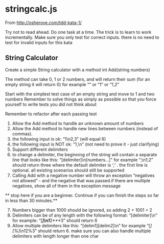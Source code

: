 # stringcalc.js

From http://osherove.com/tdd-kata-1/

Try not to read ahead.
 Do one task at a time. The trick is to learn to work incrementally.
 Make sure you only test for correct inputs. there is no need to test for invalid inputs for this kata

## String Calculator

 Create a simple String calculator with a method int Add(string numbers)

 The method can take 0, 1 or 2 numbers, and will return their sum (for an empty string it will return 0) for example “” or “1” or “1,2”

 Start with the simplest test case of an empty string and move to 1 and two numbers
 Remember to solve things as simply as possible so that you force yourself to write tests you did not think about

 Remember to refactor after each passing test

1. Allow the Add method to handle an unknown amount of numbers
1. Allow the Add method to handle new lines between numbers (instead of commas).
1. the following input is ok:  “1\n2,3”  (will equal 6)
1. the following input is NOT ok:  “1,\n” (not need to prove it - just clarifying)
1. Support different delimiters
1. to change a delimiter, the beginning of the string will contain a separate line that looks like this:   “[delimiter]\n[numbers…]” for example “;\n1;2” should return three where the default delimiter is ‘;’ . the first line is optional. all existing scenarios should still be supported
1. Calling Add with a negative number will throw an exception “negatives not allowed” - and the negative that was passed.if there are multiple negatives, show all of them in the exception message

** stop here if you are a beginner. Continue if you can finish the steps so far in less than 30 minutes.**

7. Numbers bigger than 1000 should be ignored, so adding 2 + 1001  = 2
8. Delimiters can be of any length with the following format:  “[delimiter]\n” for example: “[***]\n1***2***3” should return 6
9. Allow multiple delimiters like this:  “[delim1][delim2]\n” for example “[*][%]\n1*2%3” should return 6.
 make sure you can also handle multiple delimiters with length longer than one char

